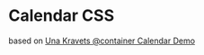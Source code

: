 # Calendar CSS

based on [Una Kravets @container Calendar Demo](https://codepen.io/una/pen/RwodQZw)
